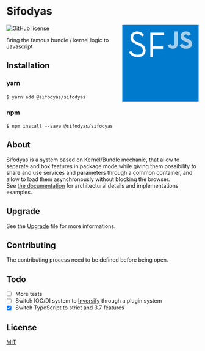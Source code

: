 # Sifodyas

<img align="right" src="docs/img/sifodyas.svg" height="200" alt="Sifodyas Logo" title="Sifodyas Logo"/>

[![GitHub license](https://img.shields.io/badge/license-MIT-blue.svg)](LICENSE)

Bring the famous bundle / kernel logic to Javascript

## Installation
### yarn
`$ yarn add @sifodyas/sifodyas`
### npm
`$ npm install --save @sifodyas/sifodyas`

## About
Sifodyas is a system based on Kernel/Bundle mechanic, that allow to separate and box features in package mode while
giving them possibility to share and use services and parameters through a common container, and allow to load them
asynchronously without blocking the browser.  
See [the documentation](docs/) for architectural details and implementations examples.

## Upgrade
See the [Upgrade](./UPGRADE.md) file for more informations.

## Contributing
The contributing process need to be defined before being open.

## Todo
- [ ] More tests
- [ ] Switch IOC/DI system to [Inversify](https://github.com/inversify/InversifyJS) through a plugin system
- [x] Switch TypeScript to strict and 3.7 features

## License
[MIT](LICENSE)
